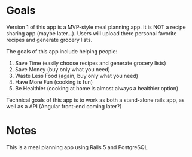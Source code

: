 # Goals

Version 1 of this app is a MVP-style meal planning app. It is NOT a recipe sharing app (maybe later...). Users will upload there personal favorite recipes and generate grocery lists.

The goals of this app include helping people:

  1. Save Time (easily choose recipes and generate grocery lists)
  2. Save Money (buy only what you need)
  3. Waste Less Food (again, buy only what you need)
  4. Have More Fun (cooking is fun)
  5. Be Healthier (cooking at home is almost always a healthier option)

Technical goals of this app is to work as both a stand-alone rails app, as well as a API (Angular front-end coming later?)

# Notes

This is a meal planning app using Rails 5 and PostgreSQL




